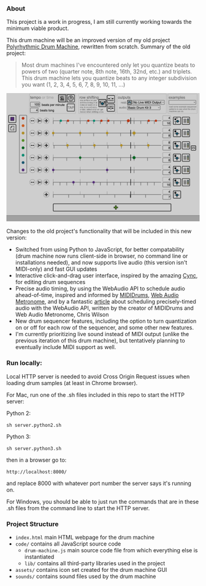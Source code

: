 ### About

This project is a work in progress, I am still currently working towards the minimum viable product.

This drum machine will be an improved version of my old project [Polyrhythmic Drum Machine](https://github.com/adamcogen/drum-machine-py-poc), rewritten from scratch. Summary of the old project:

> Most drum machines I've encountered only let you quantize beats to powers of two (quarter note, 8th note, 16th, 32nd, etc.) and triplets. This drum machine lets you quantize beats to any integer subdivision you want (1, 2, 3, 4, 5, 6, 7, 8, 9, 10, 11, ...)

![Polyrhythmic Drum Machine (August 3rd, 2022)](assets/images/screenshot-1_28_2023-2-thin.png "Polyrhythmic Drum Machine (August 3rd, 2022)")

 Changes to the old project's functionality that will be included in this new version:

 - Switched from using Python to JavaScript, for better compatability (drum machine now runs client-side in browser, no command line or installations needed), and now supports live audio (this version isn't MIDI-only) and fast GUI updates
 - Interactive click-and-drag user interface, inspired by the amazing [Cync](https://github.com/tiburzi/cync), for editing drum sequences
 - Precise audio timing, by using the WebAudio API to schedule audio ahead-of-time, inspired and informed by [MIDIDrums](https://github.com/cwilso/MIDIDrums), [Web Audio Metronome](https://github.com/cwilso/metronome), and by a fantastic [article](https://www.html5rocks.com/en/tutorials/audio/scheduling/) about scheduling precisely-timed audio with the WebAudio API, written by the creator of MIDIDrums and Web Audio Metronome, Chris Wilson
 - New drum sequencer features, including the option to turn quantization on or off for each row of the sequencer, and some other new features.
 - I'm currently prioritizing live sound instead of MIDI output (unlike the previous iteration of this drum machine), but tentatively planning to eventually include MIDI support as well.

### Run locally:

Local HTTP server is needed to avoid Cross Origin Request issues when loading drum samples (at least in Chrome browser).

For Mac, run one of the .sh files included in this repo to start the HTTP server:

Python 2:
```
sh server.python2.sh
```

Python 3:
```
sh server.python3.sh
```

then in a browser go to:

```
http://localhost:8000/
```

and replace 8000 with whatever port number the server says it's running on.

For Windows, you should be able to just run the commands that are in these .sh files from the command line to start the HTTP server.

### Project Structure

* `index.html` main HTML webpage for the drum machine
* `code/` contains all JavaScript source code
  * `drum-machine.js` main source code file from which everything else is instantiated
  * `lib/` contains all third-party libraries used in the project
* `assets/` contains icon set created for the drum machine GUI
* `sounds/` contains sound files used by the drum machine